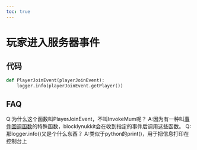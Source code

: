 ```yaml
---
toc: true
---
```

# 玩家进入服务器事件

代码
----
~~~python
def PlayerJoinEvent(playerJoinEvent):
    logger.info(playerJoinEvent.getPlayer())
~~~
FAQ
----
Q:为什么这个函数叫PlayerJoinEvent，不叫InvokeMum呢？
A:因为有一种叫[事件回调函数](http://www.blocklynukkit.info/1994516#_530)的特殊函数，blocklynukkit会在收到指定的事件后调用这些函数。
Q:那logger.info()又是个什么东西？
A:类似于python的print()，用于把信息打印在控制台上
